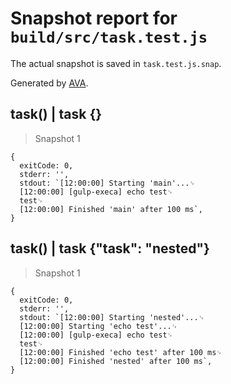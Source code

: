 # Snapshot report for `build/src/task.test.js`

The actual snapshot is saved in `task.test.js.snap`.

Generated by [AVA](https://avajs.dev).

## task() | task {}

> Snapshot 1

    {
      exitCode: 0,
      stderr: '',
      stdout: `[12:00:00] Starting 'main'...␊
      [12:00:00] [gulp-execa] echo test␊
      test␊
      [12:00:00] Finished 'main' after 100 ms`,
    }

## task() | task {"task": "nested"}

> Snapshot 1

    {
      exitCode: 0,
      stderr: '',
      stdout: `[12:00:00] Starting 'nested'...␊
      [12:00:00] Starting 'echo test'...␊
      [12:00:00] [gulp-execa] echo test␊
      test␊
      [12:00:00] Finished 'echo test' after 100 ms␊
      [12:00:00] Finished 'nested' after 100 ms`,
    }
